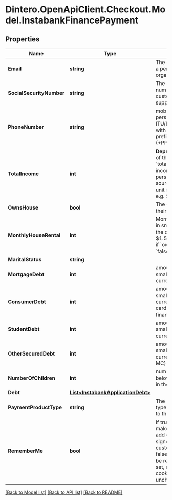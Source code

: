 # Dintero.OpenApiClient.Checkout.Model.InstabankFinancePayment

## Properties

Name | Type | Description | Notes
------------ | ------------- | ------------- | -------------
**Email** | **string** | The email address of a person or an organisation  | 
**SocialSecurityNumber** | **string** | The social security number of the customer. Only supported for NO. | 
**PhoneNumber** | **string** | mobile number of a person / company, ITU/E.123 format with international prefix (+PPNNNNNNNNN...)  | 
**TotalIncome** | **int** | **Deprecated** in favour of the top-level &#x60;total_income&#x60;.  income received by person from all source in smallest unit for the currency. e.g. $1.5 &#x3D; 150.  | 
**OwnsHouse** | **bool** | The consumer owns their house  | 
**MonthlyHouseRental** | **int** | Monthly housing cost in smallest unit for the currency. e.g. $1.5 &#x3D; 150 **Required** if &#x60;owns_house&#x60; is &#x60;false&#x60;  | [optional] 
**MaritalStatus** | **string** |  | 
**MortgageDebt** | **int** | amount of money in smallest unit for the currency.  | [optional] 
**ConsumerDebt** | **int** | amount of money in smallest unit for the currency. (credit card, consumer finances)  | [optional] 
**StudentDebt** | **int** | amount of money in smallest unit for the currency.  | [optional] 
**OtherSecuredDebt** | **int** | amount of money in smallest unit for the currency. (car, boat, MC)  | [optional] 
**NumberOfChildren** | **int** | number of children below the age of 18 in the household  | 
**Debt** | [**List&lt;InstabankApplicationDebt&gt;**](InstabankApplicationDebt.md) |  | 
**PaymentProductType** | **string** | The payment product type corresponding to this transaction  | 
**RememberMe** | **bool** | If true will either make the backend add or update a signed cookie with customer data. If false the cookie will be removed. If not set, any existing cookie will remain unchanged  | [optional] 

[[Back to Model list]](../README.md#documentation-for-models) [[Back to API list]](../README.md#documentation-for-api-endpoints) [[Back to README]](../README.md)


